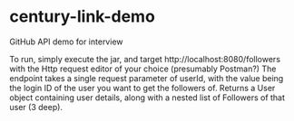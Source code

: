 # century-link-demo
GitHub API demo for interview

To run, simply execute the jar, and target http://localhost:8080/followers with the Http request editor of your choice (presumably Postman?)
The endpoint takes a single request parameter of userId, with the value being the login ID of the user you want to get the followers of.
Returns a User object containing user details, along with a nested list of Followers of that user (3 deep).
